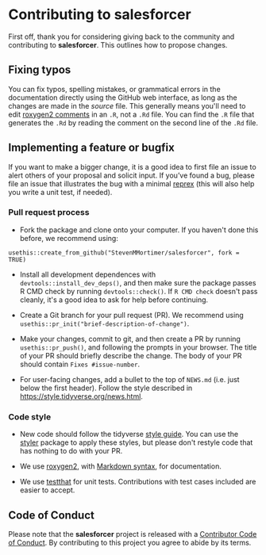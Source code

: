 # Contributing to **salesforcer**

First off, thank you for considering giving back to the community and contributing 
to **salesforcer**. This outlines how to propose changes.

## Fixing typos

You can fix typos, spelling mistakes, or grammatical errors in the documentation
directly using the GitHub web interface, as long as the changes are made in the
_source_ file. This generally means you'll need to edit [roxygen2
comments](https://roxygen2.r-lib.org/articles/roxygen2.html) in an `.R`, not a
`.Rd` file. You can find the `.R` file that generates the `.Rd` by reading the
comment on the second line of the `.Rd` file.

## Implementing a feature or bugfix

If you want to make a bigger change, it is a good idea to first file an issue to 
alert others of your proposal and solicit input. If you’ve found a bug, please 
file an issue that illustrates the bug with a minimal 
[reprex](https://www.tidyverse.org/help/#reprex) (this will also help you write
a unit test, if needed).

### Pull request process

  * Fork the package and clone onto your computer. If you haven't done this 
  before, we recommend using:  
  
  ```
  usethis::create_from_github("StevenMMortimer/salesforcer", fork = TRUE)
  ```

  * Install all development dependences with `devtools::install_dev_deps()`, and 
  then make sure the package passes R CMD check by running `devtools::check()`. 
  If `R CMD check` doesn't pass cleanly, it's a good idea to ask for help before 
  continuing.

  * Create a Git branch for your pull request (PR). We recommend 
  using `usethis::pr_init("brief-description-of-change")`.

  * Make your changes, commit to git, and then create a PR by running 
  `usethis::pr_push()`, and following the prompts in your browser. The title of 
  your PR should briefly describe the change. The body of your PR should contain 
  `Fixes #issue-number`.

  * For user-facing changes, add a bullet to the top of `NEWS.md` (i.e. just 
  below the first header). Follow the style described in 
  <https://style.tidyverse.org/news.html>.

### Code style

  * New code should follow the tidyverse [style guide](https://style.tidyverse.org). 
  You can use the [styler](https://CRAN.R-project.org/package=styler) package to 
  apply these styles, but please don't restyle code that has nothing to do with 
  your PR.

  * We use [roxygen2](https://cran.r-project.org/package=roxygen2), with 
  [Markdown syntax](https://roxygen2.r-lib.org/articles/rd-formatting.html), 
  for documentation.

  * We use [testthat](https://cran.r-project.org/package=testthat) for unit 
  tests. Contributions with test cases included are easier to accept.

## Code of Conduct

Please note that the **salesforcer** project is released with a [Contributor Code
of Conduct](CODE_OF_CONDUCT.md). By contributing to this project you agree to
abide by its terms.
